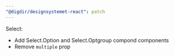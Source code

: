 ```yaml
---
"@digdir/designsystemet-react": patch
---
```


Select:
- Add Select.Option and Select.Optgroup compond components
- Remove `multiple` prop

